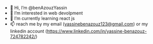 - 👋 Hi, I’m @benAzouzYassin
- 👀 I’m interested in web devolpment
- 🌱 I’m currently learning react js
- 📫 reach me by my email (yassinebenazouz123@gmail.com) or my linkedin account (https://www.linkedin.com/in/yassine-benazouz-724782242/)
